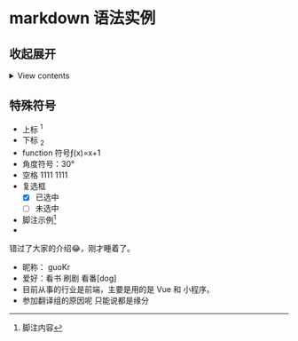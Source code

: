 # markdown 语法实例

## 收起展开

<details>
<summary>View contents</summary>
* 1
* 2
* 3

</details>

## 特殊符号

- 上标 <sup>1</sup>
- 下标 <sub>2</sub>
- function 符号&fnof;(x)=x+1
- 角度符号：30&deg;
- 空格   1111&nbsp;1111
- 复选框
  - [x] 已选中
  - [ ] 未选中
-  脚注示例[^1] 
- [^1]: 脚注内容

错过了大家的介绍😂，刚才睡着了。
- 昵称： guoKr
- 爱好：看书 刷剧 看番[dog]
- 目前从事的行业是前端，主要是用的是 Vue 和 小程序。
- 参加翻译组的原因呢 只能说都是缘分 
  